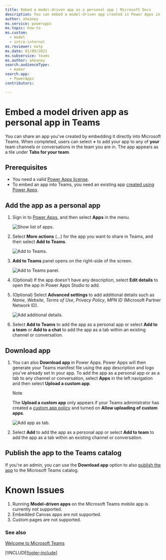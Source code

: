 ```yaml
---
title: Embed a model-driven app as a personal app | Microsoft Docs
description: You can embed a model-driven app created in Power Apps in Microsoft Teams to share it.
author: aheaney
ms.service: powerapps
ms.topic: how-to
ms.custom: 
  - model
  - intro-internal
ms.reviewer: matp
ms.date: 01/09/2021
ms.subservice: teams
ms.author: aheaney
search.audienceType: 
  - maker
search.app: 
  - PowerApps
contributors:

---
```

# Embed a model driven app as personal app in Teams

You can share an app you've created by embedding it directly into Microsoft Teams. When completed, users can select **+** to add your app to any of **your** team channels or conversations in the team you are in. The app appears as a tile under **Tabs for your team**.

## Prerequisites

- You need a valid [Power Apps license](/power-platform/admin/pricing-billing-skus).
- To embed an app into Teams, you need an existing app [created using Power Apps](../maker/model-driven-apps/build-first-model-driven-app.md).

## Add the app as a personal app

1. Sign in to [Power Apps](https://make.powerapps.com), and then select **Apps** in the menu.

    ![Show list of apps.](media/embed-teams-app/file-apps2.png "Show list of apps")

1. Select **More actions** (...) for the app you want to share in Teams, and then select **Add to Teams**.

    ![Add to Teams.](media/embed-teams-app/add-to-teams.png "Add to Teams")

1. **Add to Teams** panel opens on the right-side of the screen.

    ![Add to Teams panel.](media/embed-teams-app/add-to-teams-model.png "Add to Teams panel")

1. (Optional) If the app doesn't have any description, select **Edit details** to open the app in Power Apps Studio to add.

1. (Optional) Select **Advanced settings** to add additional details such as *Name*, *Website*, *Terms of Use*, *Privacy Policy*, *MPN ID* (Microsoft Partner Network ID).

    ![Add additional details.](media/embed-teams-app/additional-settings-embed.png "Add additional details")

1. Select **Add to Teams** to add the app as a personal app or select **Add to a team** or **Add to a chat** to add the app as a tab within an existing channel or conversation.


## Download app

1. You can also **Download app** in Power Apps. Power Apps will then generate your Teams manifest file using the app description and logo you've already set in your app. To add the app as a personal app or as a tab to any channel or conversation, select **Apps** in the left navigation and then select **Upload a custom app**.

    > [!NOTE]
    > The **Upload a custom app** only appears if your Teams administrator has created a [custom app policy](/microsoftteams/teams-app-setup-policies) and turned on **Allow uploading of custom apps**.

    ![Add app as tab.](media/embed-teams-app/upload-custom-app.png "Upload a custom app")

2. Select **Add** to add the app as a personal app or select **Add to team** to add the app as a tab within an existing channel or conversation.

## Publish the app to the Teams catalog

If you're an admin, you can use the **Download app** option to also [publish the app](/microsoftteams/tenant-apps-catalog-teams) to the Microsoft Teams catalog.

# Known Issues
1. Running **Model-driven apps** on the Microsoft Teams mobile app is currently not supported. 
2. Embedded Canvas apps are not supported.
3. Custom pages are not supported. 

### See also

[Welcome to Microsoft Teams](/MicrosoftTeams/teams-overview)


[!INCLUDE[footer-include](../includes/footer-banner.md)]